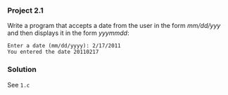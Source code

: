 ### Project 2.1
Write a program that accepts a date from the user in the form *mm/dd/yyy* and
then displays it in the form *yyymmdd*:

```
Enter a date (mm/dd/yyyy): 2/17/2011
You entered the date 20110217
```

### Solution
See `1.c`
